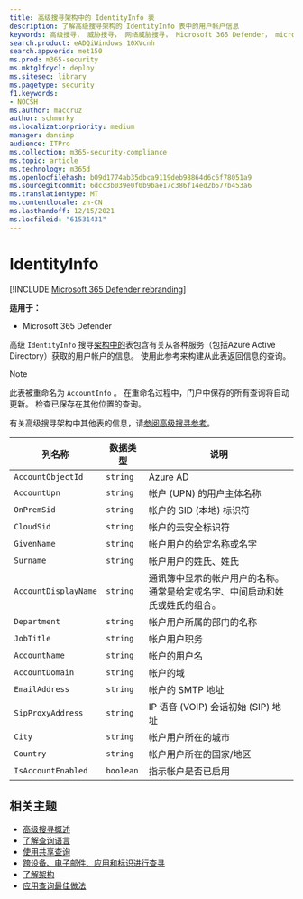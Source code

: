 ```yaml
---
title: 高级搜寻架构中的 IdentityInfo 表
description: 了解高级搜寻架构的 IdentityInfo 表中的用户帐户信息
keywords: 高级搜寻， 威胁搜寻， 网络威胁搜寻， Microsoft 365 Defender， microsoft 365， m365， 搜索， 查询， 遥测， 架构参考， kusto， 表格， 列， 数据类型， 说明， AccountInfo， IdentityInfo， 帐户
search.product: eADQiWindows 10XVcnh
search.appverid: met150
ms.prod: m365-security
ms.mktglfcycl: deploy
ms.sitesec: library
ms.pagetype: security
f1.keywords:
- NOCSH
ms.author: maccruz
author: schmurky
ms.localizationpriority: medium
manager: dansimp
audience: ITPro
ms.collection: m365-security-compliance
ms.topic: article
ms.technology: m365d
ms.openlocfilehash: b09d1774ab35dbca9119deb98864d6c6f78051a9
ms.sourcegitcommit: 6dcc3b039e0f0b9bae17c386f14ed2b577b453a6
ms.translationtype: MT
ms.contentlocale: zh-CN
ms.lasthandoff: 12/15/2021
ms.locfileid: "61531431"
---
```

# <a name="identityinfo"></a>IdentityInfo

[!INCLUDE [Microsoft 365 Defender rebranding](../includes/microsoft-defender.md)]


**适用于：**
- Microsoft 365 Defender

高级 `IdentityInfo` 搜寻[架构中的](advanced-hunting-overview.md)表包含有关从各种服务（包括Azure Active Directory）获取的用户帐户的信息。 使用此参考来构建从此表返回信息的查询。

>[!NOTE]
>此表被重命名为 `AccountInfo` 。 在重命名过程中，门户中保存的所有查询将自动更新。 检查已保存在其他位置的查询。

有关高级搜寻架构中其他表的信息，请[参阅高级搜寻参考](advanced-hunting-schema-tables.md)。

| 列名称 | 数据类型 | 说明 |
|-------------|-----------|-------------|
| `AccountObjectId` | `string` | Azure AD |
| `AccountUpn` | `string` | 帐户 (UPN) 的用户主体名称 |
| `OnPremSid` | `string` | 帐户的 SID (本地) 标识符 |
| `CloudSid` | `string` | 帐户的云安全标识符 |
| `GivenName` | `string` | 帐户用户的给定名称或名字 |
| `Surname` | `string` | 帐户用户的姓氏、姓氏 |
| `AccountDisplayName` | `string` | 通讯簿中显示的帐户用户的名称。 通常是给定或名字、中间启动和姓氏或姓氏的组合。 |
| `Department` | `string` | 帐户用户所属的部门的名称 |
| `JobTitle` | `string` | 帐户用户职务 |
| `AccountName` | `string` | 帐户的用户名 |
| `AccountDomain` | `string` | 帐户的域 |
| `EmailAddress` | `string` | 帐户的 SMTP 地址 |
| `SipProxyAddress` | `string` | IP 语音 (VOIP) 会话初始 (SIP) 地址 |
| `City` | `string` | 帐户用户所在的城市 |
| `Country` | `string` | 帐户用户所在的国家/地区 |
| `IsAccountEnabled` | `boolean` | 指示帐户是否已启用 |

## <a name="related-topics"></a>相关主题
- [高级搜寻概述](advanced-hunting-overview.md)
- [了解查询语言](advanced-hunting-query-language.md)
- [使用共享查询](advanced-hunting-shared-queries.md)
- [跨设备、电子邮件、应用和标识进行查寻](advanced-hunting-query-emails-devices.md)
- [了解架构](advanced-hunting-schema-tables.md)
- [应用查询最佳做法](advanced-hunting-best-practices.md)
